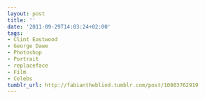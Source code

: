```yaml
---
layout: post
title: ''
date: '2011-09-29T14:03:24+02:00'
tags:
- Clint Eastwood
- George Dawe
- Photoshop
- Portrait
- replaceface
- Film
- Celebs
tumblr_url: http://fabiantheblind.tumblr.com/post/10803762919
---
```

